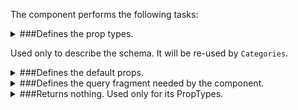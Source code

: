 The component performs the following tasks:

<details>
	<summary>###Defines the prop types.

Used only to describe the schema. It will be re-used by `Categories`.

</summary>
* The category GraphQL id

* The category id

* The category name

</details>

<details>
	<summary>###Defines the default props.

</summary>
</details>

<details>
	<summary>###Defines the query fragment needed by the component.

</summary>
</details>

<details>
	<summary>###Returns nothing. Used only for its PropTypes.

</summary>
</details>

